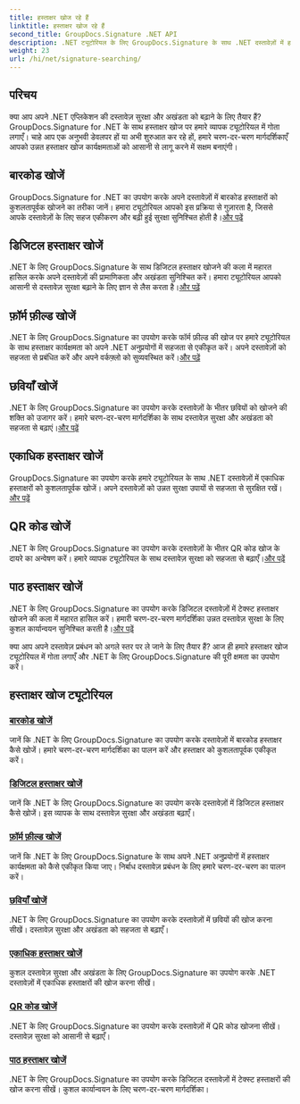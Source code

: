 ```yaml
---
title: हस्ताक्षर खोज रहे हैं
linktitle: हस्ताक्षर खोज रहे हैं
second_title: GroupDocs.Signature .NET API
description: .NET ट्यूटोरियल के लिए GroupDocs.Signature के साथ .NET दस्तावेज़ों में हस्ताक्षर खोजना सीखें। बारकोड, डिजिटल, छवि, टेक्स्ट और क्यूआर कोड खोजों के साथ सुरक्षा बढ़ाएँ।
weight: 23
url: /hi/net/signature-searching/
---
```

## परिचय

क्या आप अपने .NET एप्लिकेशन की दस्तावेज़ सुरक्षा और अखंडता को बढ़ाने के लिए तैयार हैं? GroupDocs.Signature for .NET के साथ हस्ताक्षर खोज पर हमारे व्यापक ट्यूटोरियल में गोता लगाएँ। चाहे आप एक अनुभवी डेवलपर हों या अभी शुरुआत कर रहे हों, हमारे चरण-दर-चरण मार्गदर्शिकाएँ आपको उन्नत हस्ताक्षर खोज कार्यक्षमताओं को आसानी से लागू करने में सक्षम बनाएंगी।

## बारकोड खोजें
 GroupDocs.Signature for .NET का उपयोग करके अपने दस्तावेज़ों में बारकोड हस्ताक्षरों को कुशलतापूर्वक खोजने का तरीका जानें। हमारा ट्यूटोरियल आपको इस प्रक्रिया से गुज़ारता है, जिससे आपके दस्तावेज़ों के लिए सहज एकीकरण और बढ़ी हुई सुरक्षा सुनिश्चित होती है।[और पढ़ें](./search-for-barcode/)

## डिजिटल हस्ताक्षर खोजें
 .NET के लिए GroupDocs.Signature के साथ डिजिटल हस्ताक्षर खोजने की कला में महारत हासिल करके अपने दस्तावेज़ों की प्रामाणिकता और अखंडता सुनिश्चित करें। हमारा ट्यूटोरियल आपको आसानी से दस्तावेज़ सुरक्षा बढ़ाने के लिए ज्ञान से लैस करता है।[और पढ़ें](./search-for-digital-signatures/)

## फ़ॉर्म फ़ील्ड खोजें
.NET के लिए GroupDocs.Signature का उपयोग करके फॉर्म फ़ील्ड की खोज पर हमारे ट्यूटोरियल के साथ हस्ताक्षर कार्यक्षमता को अपने .NET अनुप्रयोगों में सहजता से एकीकृत करें। अपने दस्तावेज़ों को सहजता से प्रबंधित करें और अपने वर्कफ़्लो को सुव्यवस्थित करें।[और पढ़ें](./search-for-form-fields/)

## छवियाँ खोजें
 .NET के लिए GroupDocs.Signature का उपयोग करके दस्तावेज़ों के भीतर छवियों को खोजने की शक्ति को उजागर करें। हमारे चरण-दर-चरण मार्गदर्शिका के साथ दस्तावेज़ सुरक्षा और अखंडता को सहजता से बढ़ाएं।[और पढ़ें](./search-for-images/)

## एकाधिक हस्ताक्षर खोजें
 GroupDocs.Signature का उपयोग करके हमारे ट्यूटोरियल के साथ .NET दस्तावेज़ों में एकाधिक हस्ताक्षरों को कुशलतापूर्वक खोजें। अपने दस्तावेज़ों को उन्नत सुरक्षा उपायों से सहजता से सुरक्षित रखें।[और पढ़ें](./search-for-multiple-signatures/)

## QR कोड खोजें
 .NET के लिए GroupDocs.Signature का उपयोग करके दस्तावेज़ों के भीतर QR कोड खोज के दायरे का अन्वेषण करें। हमारे व्यापक ट्यूटोरियल के साथ दस्तावेज़ सुरक्षा को सहजता से बढ़ाएँ।[और पढ़ें](./search-for-qr-codes/)

## पाठ हस्ताक्षर खोजें
.NET के लिए GroupDocs.Signature का उपयोग करके डिजिटल दस्तावेज़ों में टेक्स्ट हस्ताक्षर खोजने की कला में महारत हासिल करें। हमारी चरण-दर-चरण मार्गदर्शिका उन्नत दस्तावेज़ सुरक्षा के लिए कुशल कार्यान्वयन सुनिश्चित करती है।[और पढ़ें](./search-for-text-signatures/)

क्या आप अपने दस्तावेज़ प्रबंधन को अगले स्तर पर ले जाने के लिए तैयार हैं? आज ही हमारे हस्ताक्षर खोज ट्यूटोरियल में गोता लगाएँ और .NET के लिए GroupDocs.Signature की पूरी क्षमता का उपयोग करें।

## हस्ताक्षर खोज ट्यूटोरियल
### [बारकोड खोजें](./search-for-barcode/)
जानें कि .NET के लिए GroupDocs.Signature का उपयोग करके दस्तावेज़ों में बारकोड हस्ताक्षर कैसे खोजें। हमारे चरण-दर-चरण मार्गदर्शिका का पालन करें और हस्ताक्षर को कुशलतापूर्वक एकीकृत करें।
### [डिजिटल हस्ताक्षर खोजें](./search-for-digital-signatures/)
जानें कि .NET के लिए GroupDocs.Signature का उपयोग करके दस्तावेज़ों में डिजिटल हस्ताक्षर कैसे खोजें। इस व्यापक के साथ दस्तावेज़ सुरक्षा और अखंडता बढ़ाएँ।
### [फ़ॉर्म फ़ील्ड खोजें](./search-for-form-fields/)
जानें कि .NET के लिए GroupDocs.Signature के साथ अपने .NET अनुप्रयोगों में हस्ताक्षर कार्यक्षमता को कैसे एकीकृत किया जाए। निर्बाध दस्तावेज़ प्रबंधन के लिए हमारे चरण-दर-चरण का पालन करें।
### [छवियाँ खोजें](./search-for-images/)
.NET के लिए GroupDocs.Signature का उपयोग करके दस्तावेज़ों में छवियों की खोज करना सीखें। दस्तावेज़ सुरक्षा और अखंडता को सहजता से बढ़ाएँ।
### [एकाधिक हस्ताक्षर खोजें](./search-for-multiple-signatures/)
कुशल दस्तावेज़ सुरक्षा और अखंडता के लिए GroupDocs.Signature का उपयोग करके .NET दस्तावेज़ों में एकाधिक हस्ताक्षरों की खोज करना सीखें।
### [QR कोड खोजें](./search-for-qr-codes/)
.NET के लिए GroupDocs.Signature का उपयोग करके दस्तावेज़ों में QR कोड खोजना सीखें। दस्तावेज़ सुरक्षा को आसानी से बढ़ाएँ।
### [पाठ हस्ताक्षर खोजें](./search-for-text-signatures/)
.NET के लिए GroupDocs.Signature का उपयोग करके डिजिटल दस्तावेज़ों में टेक्स्ट हस्ताक्षरों की खोज करना सीखें। कुशल कार्यान्वयन के लिए चरण-दर-चरण मार्गदर्शिका।